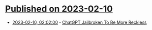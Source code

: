 # [Published on 2023-02-10](index.md)

* [2023-02-10, 02:02:00](https://slashdot.org/story/23/02/09/2151255/chatgpt-jailbroken-to-be-more-reckless?utm_source=rss1.0mainlinkanon&utm_medium=feed) - [ChatGPT Jailbroken To Be More Reckless](https://slashdot.org/story/23/02/09/2151255/chatgpt-jailbroken-to-be-more-reckless?utm_source=rss1.0mainlinkanon&utm_medium=feed)
